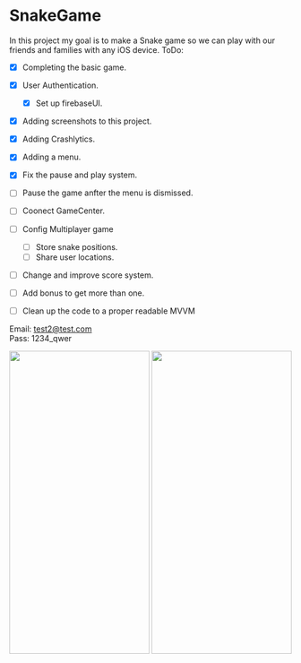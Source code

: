 # SnakeGame
In this project my goal is to make a Snake game so we can play with our friends and families with any iOS device.
ToDo:
- [x] Completing the basic game.
- [x] User Authentication.
  - [x] Set up firebaseUI. 
- [x] Adding screenshots to this project.
- [x] Adding Crashlytics.
- [x] Adding a menu.
- [x] Fix the pause and play system.
- [ ] Pause the game anfter the menu is dismissed.
- [ ] Coonect GameCenter.
- [ ] Config Multiplayer game
  - [ ] Store snake positions. 
  - [ ] Share user locations.
- [ ] Change and improve score system.
- [ ] Add bonus to get more than one. 
- [ ] Clean up the code to a proper readable MVVM


Email: test2@test.com<br>Pass: 1234_qwer

<img src="https://user-images.githubusercontent.com/7261365/136142894-5ffd0b99-548d-4f32-b7e2-0524e58ac937.png" width="250" height="541" /> <img src="https://user-images.githubusercontent.com/7261365/136142896-0408bdf4-79e5-43e5-8dfd-45d1f17c5578.png" width="250" height="541" />
